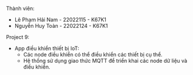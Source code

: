 Thành viên:
- Lê Phạm Hải Nam - 22022115 - K67K1
- Nguyễn Huy Toàn - 22022124 - K67K1

Project 9: 
- App điều khiển thiết bị IoT:
	+ Các node điều khiển có thể điều khiển các thiết bị cụ thể. 
	+ Hệ thống sử dụng giao thức MQTT để triển khai các node dữ liệu và điều khiển.





